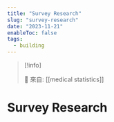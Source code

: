```yaml
---
title: "Survey Research"
slug: "survey-research"
date: "2023-11-21"
enableToc: false
tags:
  - building
---
```


> [!info]
>
> 🌱 來自: [[medical statistics]]

# Survey Research


